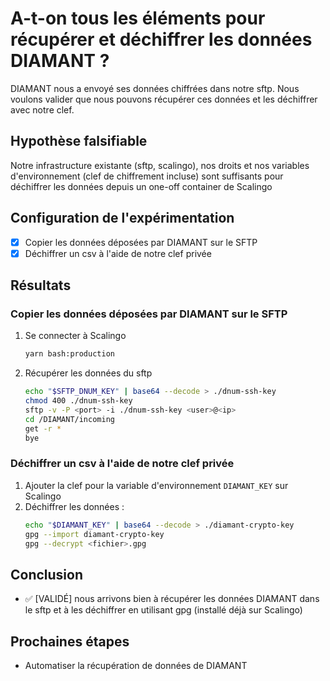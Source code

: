 # A-t-on tous les éléments pour récupérer et déchiffrer les données DIAMANT ?

DIAMANT nous a envoyé ses données chiffrées dans notre sftp. Nous voulons valider que nous pouvons récupérer ces données et les déchiffrer avec notre clef.

## Hypothèse falsifiable

Notre infrastructure existante (sftp, scalingo), nos droits et nos variables d'environnement (clef de chiffrement incluse) sont suffisants pour déchiffrer les données depuis un one-off container de Scalingo

## Configuration de l'expérimentation

- [x] Copier les données déposées par DIAMANT sur le SFTP
- [x] Déchiffrer un csv à l'aide de notre clef privée

## Résultats

### Copier les données déposées par DIAMANT sur le SFTP

1. Se connecter à Scalingo
   ```bash
   yarn bash:production
   ```
2. Récupérer les données du sftp
   ```bash
   echo "$SFTP_DNUM_KEY" | base64 --decode > ./dnum-ssh-key
   chmod 400 ./dnum-ssh-key
   sftp -v -P <port> -i ./dnum-ssh-key <user>@<ip>
   cd /DIAMANT/incoming
   get -r *
   bye
   ```

### Déchiffrer un csv à l'aide de notre clef privée

1. Ajouter la clef pour la variable d'environnement `DIAMANT_KEY` sur Scalingo
2. Déchiffrer les données :
   ```bash
   echo "$DIAMANT_KEY" | base64 --decode > ./diamant-crypto-key
   gpg --import diamant-crypto-key
   gpg --decrypt <fichier>.gpg
   ```

## Conclusion

- ✅ [VALIDÉ] nous arrivons bien à récupérer les données DIAMANT dans le sftp et à les déchiffrer en utilisant gpg (installé déjà sur Scalingo)


## Prochaines étapes

- Automatiser la récupération de données de DIAMANT
